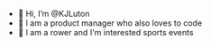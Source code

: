 - 👋 Hi, I’m @KJLuton
- 🌱 I am a product manager who also loves to code
- 👀 I am a rower and I'm interested sports events

<!---
KJLuton/KJLuton is a ✨ special ✨ repository because its `README.md` (this file) appears on your GitHub profile.
You can click the Preview link to take a look at your changes.

# My very first web page

Welcome! [Code Institute](https://codeinstitute.net)
--->




